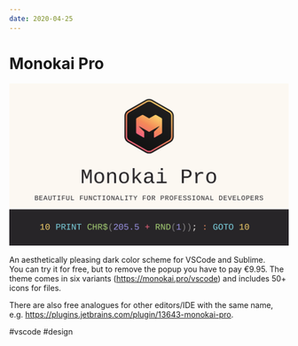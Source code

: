 ```yaml
---
date: 2020-04-25
---
```


# Monokai Pro

![Monokai Pro logo](monokaipro.png "Monokai Pro logo")

An aesthetically pleasing dark color scheme for VSCode and Sublime.  
You can try it for free, but to remove the popup you have to pay €9.95. The theme comes in six variants (https://monokai.pro/vscode) and includes 50+ icons for files.

There are also free analogues for other editors/IDE with the same name, e.g.
https://plugins.jetbrains.com/plugin/13643-monokai-pro.

#vscode #design
